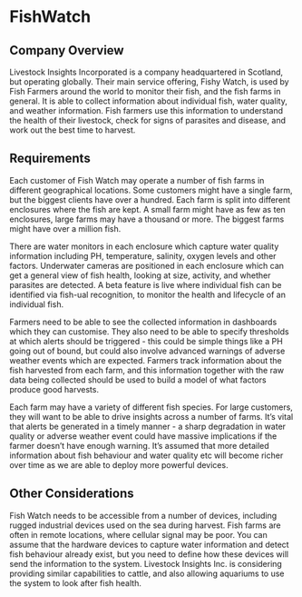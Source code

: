 # FishWatch

## Company Overview
Livestock Insights Incorporated is a company headquartered in Scotland, but operating globally. Their main service offering, Fishy Watch, is used by Fish Farmers around the world to monitor their fish, and the fish farms in general. It is able to collect information about individual fish, water quality, and weather information. Fish farmers use this information to understand the health of their livestock, check for signs of parasites and disease, and work out the best time to harvest.

## Requirements
Each customer of Fish Watch may operate a number of fish farms in different geographical locations. Some customers might have a single farm, but the biggest clients have over a hundred. Each farm is split into different enclosures where the fish are kept. A small farm might have as few as ten enclosures, large farms may have a thousand or more. The biggest farms might have over a million fish.

There are water monitors in each enclosure which capture water quality information including PH, temperature, salinity, oxygen levels and other factors. Underwater cameras are positioned in each enclosure which can get a general view of fish health, looking at size, activity, and whether parasites are detected. A beta feature is live where individual fish can be identified via fish-ual recognition, to monitor the health and lifecycle of an individual fish.

Farmers need to be able to see the collected information in dashboards which they can customise. They also need to be able to specify thresholds at which alerts should be triggered - this could be simple things like a PH going out of bound, but could also involve advanced warnings of adverse weather events which are expected. Farmers track information about the fish harvested from each farm, and this information together with the raw data being collected should be used to build a model of what factors produce good harvests.

Each farm may have a variety of different fish species. For large customers, they will want to be able to drive insights across a number of farms. It’s vital that alerts be generated in a timely manner - a sharp degradation in water quality or adverse weather event could have massive implications if the farmer doesn’t have enough warning. It’s assumed that more detailed information about fish behaviour and water quality etc will become richer over time as we are able to deploy more powerful devices.

## Other Considerations
Fish Watch needs to be accessible from a number of devices, including rugged industrial devices used on the sea during harvest. Fish farms are often in remote locations, where cellular signal may be poor. You can assume that the hardware devices to capture water information and detect fish behaviour already exist, but you need to define how these devices will send the information to the system. Livestock Insights Inc. is considering providing similar capabilities to cattle, and also allowing aquariums to use the system to look after fish health.